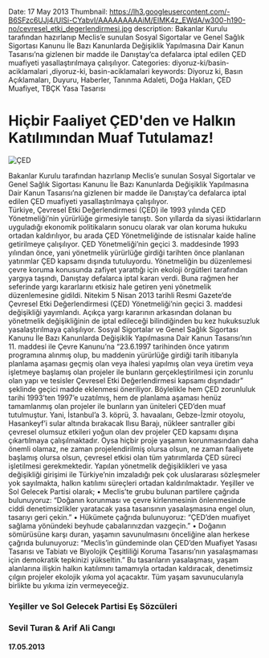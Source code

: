 Date: 17 May 2013
Thumbnail: https://lh3.googleusercontent.com/-B6SFzc6UJj4/UlSi-CYabvI/AAAAAAAAAiM/ElMK4z_EWdA/w300-h190-no/cevresel_etki_degerlendirmesi.jpg
description: Bakanlar Kurulu tarafından hazırlanıp Meclis’e sunulan Sosyal Sigortalar ve Genel Sağlık Sigortası Kanunu İle Bazı Kanunlarda Değişiklik Yapılmasına Dair Kanun Tasarısı’na gizlenen bir madde ile Danıştay’ca defalarca iptal edilen ÇED muafiyeti yasallaştırılmaya çalışılıyor.
Categories: diyoruz-ki/basin-aciklamalari ,diyoruz-ki, basin-aciklamalari
keywords: Diyoruz ki, Basın Açıklamaları, Duyuru, Haberler, Tanınma Adaleti, Doğa Hakları, ÇED Muafiyet, TBÇK Yasa Tasarısı

# Hiçbir Faaliyet ÇED'den ve Halkın Katılımından Muaf Tutulamaz!

![ÇED](https://lh3.googleusercontent.com/-B6SFzc6UJj4/UlSi-CYabvI/AAAAAAAAAiM/ElMK4z_EWdA/w300-h190-no/cevresel_etki_degerlendirmesi.jpg)


Bakanlar Kurulu tarafından hazırlanıp Meclis’e sunulan Sosyal Sigortalar ve Genel Sağlık Sigortası Kanunu İle Bazı Kanunlarda Değişiklik Yapılmasına Dair Kanun Tasarısı’na gizlenen bir madde ile Danıştay’ca defalarca iptal edilen ÇED muafiyeti yasallaştırılmaya çalışılıyor.  
Türkiye, Çevresel Etki Değerlendirmesi (ÇED) ile 1993 yılında ÇED Yönetmeliği’nin yürürlüğe girmesiyle tanıştı. Son yıllarda da siyasi iktidarların uyguladığı ekonomik politikaların sonucu olarak var olan koruma hukuku ortadan kaldırılıyor, bu arada ÇED Yönetmeliğinde de istisnalar kaide haline getirilmeye çalışılıyor. 
ÇED Yönetmeliği’nin geçici 3. maddesinde 1993 yılından önce, yani yönetmelik yürürlüğe girdiği tarihten önce planlanan yatırımlar ÇED kapsamı dışında tutuluyordu. Yönetmeliğin bu düzenlemesi çevre koruma konusunda zafiyet yarattığı için ekoloji örgütleri tarafından yargıya taşındı, Danıştay defalarca iptal kararı verdi. Buna rağmen her seferinde yargı kararlarını etkisiz hale getiren yeni yönetmelik düzenlemesine gidildi. Nitekim 5 Nisan 2013 tarihli Resmi Gazete’de Çevresel Etki Değerlendirmesi (ÇED) Yönetmeliği’nin geçici 3. maddesi değişikliği yayımlandı. Açıkça yargı kararının arkasından dolanan bu yönetmelik değişikliğinin de iptal edileceği bilindiğinden bu kez hukuksuzluk yasalaştırılmaya çalışılıyor. 
Sosyal Sigortalar ve Genel Sağlık Sigortası Kanunu İle Bazı Kanunlarda Değişiklik Yapılmasına Dair Kanun Tasarısı’nın 11. maddesi ile Çevre Kanunu’na “23.6.1997 tarihinden önce yatırım programına alınmış olup, bu maddenin yürürlüğe girdiği tarih itibarıyla planlama aşaması geçmiş olan veya ihalesi yapılmış olan veya üretim veya işletmeye başlamış olan projeler ile bunların gerçekleştirilmesi için zorunlu olan yapı ve tesisler Çevresel Etki Değerlendirmesi kapsamı dışındadır” şeklinde geçici madde eklenmesi öneriliyor.
Böylelikle hem ÇED zorunluluk tarihi 1993’ten 1997’e uzatılmış, hem de planlama aşaması henüz tamamlanmış olan projeler ile bunların yan üniteleri ÇED’den muaf tutulmuştur. Yani, İstanbul’a 3. köprü, 3. havaalanı, Gebze-İzmir otoyolu, Hasankeyf’i sular altında bırakacak Ilısu Barajı, nükleer santraller gibi çevresel olumsuz etkileri yoğun olan dev projeler ÇED kapsamı dışına çıkartılmaya çalışılmaktadır.
Oysa hiçbir proje yaşamın korunmasından daha önemli olamaz, ne zaman projelendirilmiş olursa olsun, ne zaman faaliyete başlamış olursa olsun, çevresel etkisi olan tüm yatırımlarda ÇED süreci işletilmesi gerekmektedir. Yapılan yönetmelik değişiklikleri ve yasa değişikliği girişimi ile Türkiye’nin imzaladığı pek çok uluslararası sözleşmeler yok sayılmakta, halkın katılımı süreçleri ortadan kaldırılmaktadır.
Yeşiller ve Sol Gelecek Partisi olarak;
•	Meclis’te grubu bulunan partilere çağrıda bulunuyoruz: “Doğanın korunması ve çevre kirlenmesinin önlenmesinde ciddi denetimsizlikler yaratacak yasa tasarısının yasalaşmasına engel olun, tasarıyı geri çekin.”
•	Hükümete çağrıda bulunuyoruz: “ÇED’den muafiyet sağlama yönündeki beyhude çabalarınızdan vazgeçin.”
•	Doğanın sömürüsüne karşı duran, yaşamın savunulmasını önceliğine alan herkese çağrıda bulunuyoruz: “Meclis’in gündeminde olan ÇED’den Muafiyet Yasası Tasarısı ve Tabiatı ve Biyolojik Çeşitliliği Koruma Tasarısı’nın yasalaşmaması için demokratik tepkinizi yükseltin.”
Bu tasarıların yasalaşması, yaşam alanlarına ilişkin halkın katılımını tamamıyla ortadan kaldıracak, denetimsiz çılgın projeler ekolojik yıkıma yol açacaktır. Tüm yaşam savunucularıyla birlikte bu yıkıma izin vermeyeceğiz.


### Yeşiller ve Sol Gelecek Partisi Eş Sözcüleri
### Sevil Turan & Arif Ali Cangı

#### 17.05.2013
